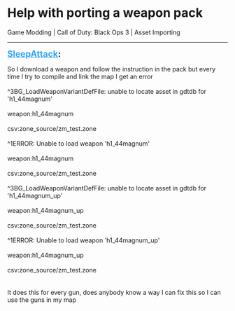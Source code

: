 # Help with porting a weapon pack
Game Modding | Call of Duty: Black Ops 3 | Asset Importing

---
<strong style="font-size: 1.4em;"><span style="text-decoration: underline;text-decoration-color: #34a7f9;"><span style="color:#34a7f9;">SleepAttack</span></span>:</strong>

<p>So I download a weapon and follow the instruction in the pack but every time I try to compile and link the map I get an error<br /><br />^3BG_LoadWeaponVariantDefFile: unable to locate asset in gdtdb for &#39;h1_44magnum&#39;<br /><br />weapon:h1_44magnum<br /><br />csv:zone_source/zm_test.zone<br /><br />^1ERROR: Unable to load weapon &#39;h1_44magnum&#39;<br /><br />weapon:h1_44magnum<br /><br />csv:zone_source/zm_test.zone<br /><br />^3BG_LoadWeaponVariantDefFile: unable to locate asset in gdtdb for &#39;h1_44magnum_up&#39;<br /><br />weapon:h1_44magnum_up<br /><br />csv:zone_source/zm_test.zone<br /><br />^1ERROR: Unable to load weapon &#39;h1_44magnum_up&#39;<br /><br />weapon:h1_44magnum_up<br /><br />csv:zone_source/zm_test.zone<br /><br /><br />It does this for every gun, does anybody know a way I can fix this so I can use the guns in my map</p>
